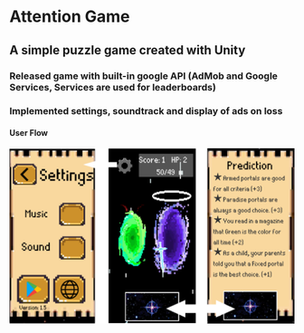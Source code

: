# Attention Game
## A simple puzzle game created with Unity
### Released game with built-in google API (AdMob and Google Services, Services are used for leaderboards)
### Implemented settings, soundtrack and display of ads on loss
#### User Flow
![alt text](https://github.com/LevProg/attention-game/blob/master/scrin1.png?raw=true)
